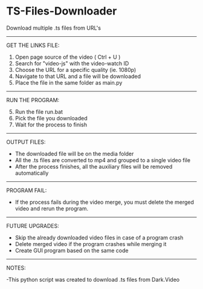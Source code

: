 # TS-Files-Downloader
Download multiple .ts files from URL's
______________________
GET THE LINKS FILE:

1. Open page source of  the video ( Ctrl + U )
2. Search for "video-js" with the video-watch ID
3. Choose the URL for a specific quality (ie. 1080p)
4. Navigate to that URL and a file will be downloaded
5. Place the file in the same folder as main.py
______________________
RUN THE PROGRAM:

5. Run the file run.bat
6. Pick the file you downloaded
7. Wait for the process to finish
______________________
OUTPUT FILES:

- The downloaded file will be on the media folder
- All the .ts files are converted to mp4 and grouped to a single video file
- After the process finishes, all the auxiliary files will be removed automatically
______________________
PROGRAM FAIL:

- If the process fails during the video merge, you must delete the merged video
and rerun the program.
______________________
FUTURE UPGRADES:

- Skip the already downloaded video files in case of a program crash
- Delete merged video if the program crashes while merging it
- Create GUI program based on the same code
______________________
NOTES:

-This python script was created to download .ts files from Dark.Video
